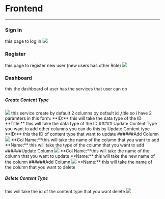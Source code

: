 # Frontend
----------------

### Sign In
this page to log in
<img src="imgaes/1.png">
### Register
this page to register new user (new users has other Role)
<img src="2.png">
### Dashboard
this the dashboard of user has the services that user can do
<img src="">
##### Create Content Type
<img src="create_ct.png">
this service create by default 2 columns by default id ,title so i have 2 paramters in this form:
**ID:** this will take the data type of the ID
**Title:** this will take the data type of the ID
##### Update Content Type
you want to add other columns you can do this by Update Content type
**ID:** this the ID of content type that want to update
######Add Column
<img src="addCol.png">
**Col Name:**this will take the name of the column that you want to add
**Name:** this will take the type of the column that you want to add
######Update Column
<img src="updateCol.png">
**Col Name:**this will take the name of the column that you want to update
**Name:** this will take the new name of the column
######Add Column
<img src="deleteCol.png">
**Name:** this will take the name of the column that you want to delete

##### Delete Content Type
this will take the id of the content type that you want delete
<img src="delete.png">
